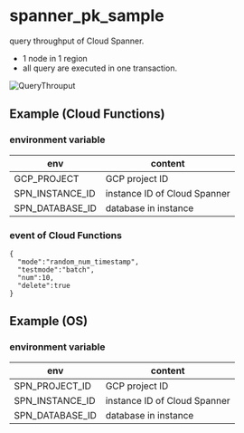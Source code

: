 # spanner_pk_sample

query throughput of Cloud Spanner.

- 1 node in 1 region
- all query are executed in one transaction.

![QueryThrouput](https://user-images.githubusercontent.com/301822/63349312-1b2dae00-c396-11e9-82d3-8e19646599ef.png)


## Example (Cloud Functions)

### environment variable

| env | content |
----|----
| GCP_PROJECT | GCP project ID |
| SPN_INSTANCE_ID | instance ID of Cloud Spanner |
| SPN_DATABASE_ID | database in instance  |

### event of Cloud Functions

```
{
  "mode":"random_num_timestamp",
  "testmode":"batch",
  "num":10,
  "delete":true
}
```

## Example (OS)

### environment variable

| env | content |
----|----
| SPN_PROJECT_ID | GCP project ID |
| SPN_INSTANCE_ID | instance ID of Cloud Spanner |
| SPN_DATABASE_ID | database in instance  |


